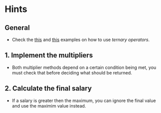# Hints

## General

- Check the [this][ternary-operator-first] and [this][ternary-operator-second] examples on how to use _ternary operators_.

## 1. Implement the multipliers

- Both multiplier methods depend on a certain condition being met, you must check that before deciding what should be returned.

## 2. Calculate the final salary

- If a salary is greater then the maximum, you can ignore the final value and use the maximim value instead.

[ternary-operator-first]: https://www.programiz.com/java-programming/ternary-operator
[ternary-operator-second]: https://www.baeldung.com/java-ternary-operator